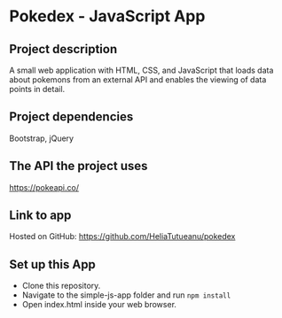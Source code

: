 # Pokedex - JavaScript App

## Project description
A small web application with HTML, CSS, and JavaScript that loads data about pokemons from an external API and enables the viewing of data points in detail. 

## Project dependencies 
Bootstrap, jQuery

## The API the project uses
https://pokeapi.co/

## Link to app
Hosted on GitHub: https://github.com/HeliaTutueanu/pokedex

## Set up this App
* Clone this repository.
* Navigate to the simple-js-app folder and run `npm install`
* Open index.html inside your web browser.